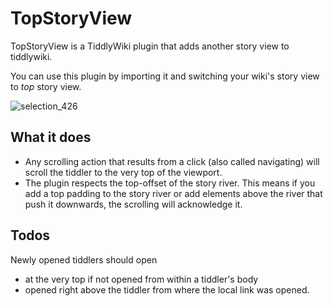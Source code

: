 # TopStoryView

TopStoryView is a TiddlyWiki plugin that adds another story view to tiddlywiki.

You can use this plugin by importing it and switching your wiki's story view to *top* story view.

![selection_426](https://cloud.githubusercontent.com/assets/4307137/5669923/f6409ca6-977b-11e4-94ba-134248aa7305.png)

## What it does

* Any scrolling action that results from a click (also called navigating) will scroll the tiddler to the very top of the viewport.
* The plugin respects the top-offset of the story river. This means if you add a top padding to the story river or add elements above the river that push it downwards, the scrolling will acknowledge it.

## Todos

Newly opened tiddlers should open

* at the very top if not opened from within a tiddler's body
* opened right above the tiddler from where the local link was opened.